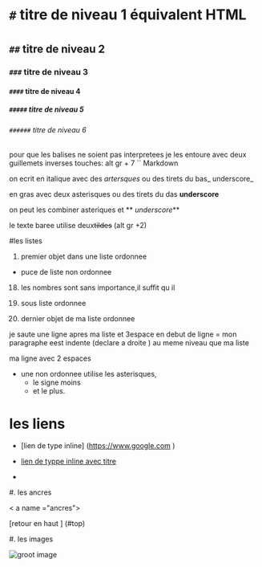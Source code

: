 # `#` titre de niveau 1 équivalent HTML <h1></h1>
## `##` titre de niveau 2
### `###` titre de niveau 3
#### `####` titre de niveau 4
##### `#####` titre de niveau 5
###### `######` titre de niveau 6

pour que les balises ne soient pas interpretees je les entoure avec deux guillemets
inverses touches: alt gr + 7 ``
 Markdown

 on ecrit en italique avec des *artersques* ou des tirets du bas_ underscore_

 en gras avec deux asterisques ou des tirets du das  __underscore__

 on peut les combiner asteriques et ** _underscore_**

 le texte baree utilise deux~~tildes~~ (alt gr +2)

 #les listes
 1. premier objet dans une liste ordonnee
  * puce de liste non ordonnee
18. les nombres sont sans importance,il suffit qu il  


18. sous liste ordonnee
4. dernier objet de ma liste ordonnee

je saute une ligne apres ma liste et 3espace en debut de ligne = mon paragraphe eest indente (declare a droite ) au meme niveau que ma liste

ma ligne avec 2 espaces

* une non ordonnee utilise les asterisques,
     - le signe moins
     + et le plus.

# les liens

  * [lien de type inline] (https://www.google.com )

  * [lien de typpe inline avec titre](https://www.google.com )

  *



 #. les ancres


 < a name ="ancres">


 [retour en haut ] (#top)  

 #. les images

 ![groot image](https://media.giphy.com/media/3o85xoi6nNqJQJ95Qc/giphy.gif)
